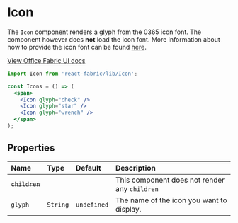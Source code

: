 # Icon

The `Icon` component renders a glyph from the 0365 icon font. The component however 
does **not** load the icon font. More information about how to provide the icon font
can be found [here](https://github.com/react-fabric#fonts--icons).

<a href="http://dev.office.com/fabric/styles#icons" target="_blank">View Office Fabric UI docs</a>

```jsx
import Icon from 'react-fabric/lib/Icon';

const Icons = () => (
  <span>
    <Icon glyph="check" />
    <Icon glyph="star" />
    <Icon glyph="wrench" />
  </span>
);
```

## Properties

| Name                  | Type     | Default     | Description                                   |
| :-----                | :-----   | :-----      | :-----                                        |
| <del>`children`</del> |          |             | This component does not render any `children` |
| `glyph`               | `String` | `undefined` | The name of the icon you want to display.     |
